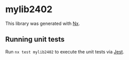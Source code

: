 # mylib2402

This library was generated with [Nx](https://nx.dev).

## Running unit tests

Run `nx test mylib2402` to execute the unit tests via [Jest](https://jestjs.io).
